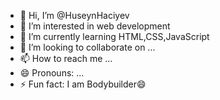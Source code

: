- 👋 Hi, I’m @HuseynHaciyev
- 👀 I’m interested in web development
- 🌱 I’m currently learning HTML,CSS,JavaScript
- 💞️ I’m looking to collaborate on ...
- 📫 How to reach me ...
- 😄 Pronouns: ...
- ⚡ Fun fact: I am Bodybuilder😄

<!---
HuseynHaciyev/HuseynHaciyev is a ✨ special ✨ repository because its `README.md` (this file) appears on your GitHub profile.
You can click the Preview link to take a look at your changes.
--->
